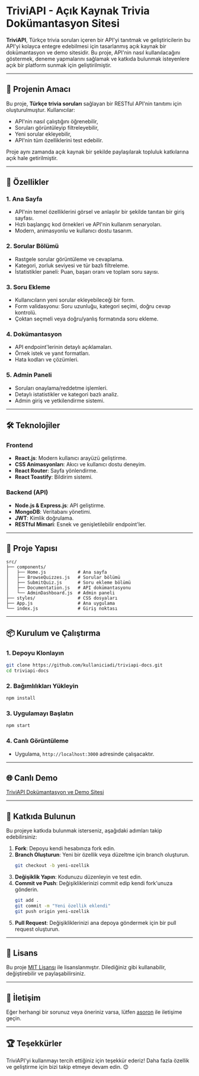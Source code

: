 # TriviAPI - Açık Kaynak Trivia Dokümantasyon Sitesi

**TriviAPI**, Türkçe trivia soruları içeren bir API'yi tanıtmak ve geliştiricilerin bu API'yi kolayca entegre edebilmesi için tasarlanmış açık kaynak bir dokümantasyon ve demo sitesidir. Bu proje, API'nin nasıl kullanılacağını göstermek, deneme yapmalarını sağlamak ve katkıda bulunmak isteyenlere açık bir platform sunmak için geliştirilmiştir.

---

## 📖 **Projenin Amacı**

Bu proje, **Türkçe trivia soruları** sağlayan bir RESTful API'nin tanıtımı için oluşturulmuştur. Kullanıcılar:
- API'nin nasıl çalıştığını öğrenebilir,
- Soruları görüntüleyip filtreleyebilir,
- Yeni sorular ekleyebilir,
- API'nin tüm özelliklerini test edebilir.

Proje aynı zamanda açık kaynak bir şekilde paylaşılarak topluluk katkılarına açık hale getirilmiştir.

---

## 🚀 **Özellikler**

### 1. **Ana Sayfa**
- API'nin temel özelliklerini görsel ve anlaşılır bir şekilde tanıtan bir giriş sayfası.
- Hızlı başlangıç kod örnekleri ve API'nin kullanım senaryoları.
- Modern, animasyonlu ve kullanıcı dostu tasarım.

### 2. **Sorular Bölümü**
- Rastgele sorular görüntüleme ve cevaplama.
- Kategori, zorluk seviyesi ve tür bazlı filtreleme.
- İstatistikler paneli: Puan, başarı oranı ve toplam soru sayısı.

### 3. **Soru Ekleme**
- Kullanıcıların yeni sorular ekleyebileceği bir form.
- Form validasyonu: Soru uzunluğu, kategori seçimi, doğru cevap kontrolü.
- Çoktan seçmeli veya doğru/yanlış formatında soru ekleme.

### 4. **Dokümantasyon**
- API endpoint'lerinin detaylı açıklamaları.
- Örnek istek ve yanıt formatları.
- Hata kodları ve çözümleri.

### 5. **Admin Paneli**
- Soruları onaylama/reddetme işlemleri.
- Detaylı istatistikler ve kategori bazlı analiz.
- Admin giriş ve yetkilendirme sistemi.

---

## 🛠️ **Teknolojiler**

### **Frontend**
- **React.js**: Modern kullanıcı arayüzü geliştirme.
- **CSS Animasyonları**: Akıcı ve kullanıcı dostu deneyim.
- **React Router**: Sayfa yönlendirme.
- **React Toastify**: Bildirim sistemi.

### **Backend (API)**
- **Node.js & Express.js**: API geliştirme.
- **MongoDB**: Veritabanı yönetimi.
- **JWT**: Kimlik doğrulama.
- **RESTful Mimari**: Esnek ve genişletilebilir endpoint'ler.

---

## 📂 **Proje Yapısı**

```
src/
├── components/
│   ├── Home.js            # Ana sayfa
│   ├── BrowseQuizzes.js   # Sorular bölümü
│   ├── SubmitQuiz.js      # Soru ekleme bölümü
│   ├── Documentation.js   # API dokümantasyonu
│   └── AdminDashboard.js  # Admin paneli
├── styles/                # CSS dosyaları
├── App.js                 # Ana uygulama
└── index.js               # Giriş noktası
```

---

## 📦 **Kurulum ve Çalıştırma**

### 1. **Depoyu Klonlayın**
```bash
git clone https://github.com/kullaniciadi/triviapi-docs.git
cd triviapi-docs
```

### 2. **Bağımlılıkları Yükleyin**
```bash
npm install
```

### 3. **Uygulamayı Başlatın**
```bash
npm start
```

### 4. **Canlı Görüntüleme**
- Uygulama, `http://localhost:3000` adresinde çalışacaktır.

---

## 🌐 **Canlı Demo**

[TriviAPI Dokümantasyon ve Demo Sitesi](https://triviapi-demo.com)

---

## 🤝 **Katkıda Bulunun**

Bu projeye katkıda bulunmak isterseniz, aşağıdaki adımları takip edebilirsiniz:

1. **Fork**: Depoyu kendi hesabınıza fork edin.
2. **Branch Oluşturun**: Yeni bir özellik veya düzeltme için branch oluşturun.
   ```bash
   git checkout -b yeni-ozellik
   ```
3. **Değişiklik Yapın**: Kodunuzu düzenleyin ve test edin.
4. **Commit ve Push**: Değişikliklerinizi commit edip kendi fork'unuza gönderin.
   ```bash
   git add .
   git commit -m "Yeni özellik eklendi"
   git push origin yeni-ozellik
   ```
5. **Pull Request**: Değişikliklerinizi ana depoya göndermek için bir pull request oluşturun.

---

## 📜 **Lisans**

Bu proje [MIT Lisansı](LICENSE) ile lisanslanmıştır. Dilediğiniz gibi kullanabilir, değiştirebilir ve paylaşabilirsiniz.

---

## 💬 **İletişim**

Eğer herhangi bir sorunuz veya öneriniz varsa, lütfen [asoron](https://github.com/asoron) ile iletişime geçin.

---

## 🏆 **Teşekkürler**

TriviAPI'yi kullanmayı tercih ettiğiniz için teşekkür ederiz! Daha fazla özellik ve geliştirme için bizi takip etmeye devam edin. 😊

